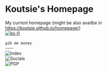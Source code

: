 # Koutsie's Homepage
My current homepage (might be also availbe in https://koutsie.github.io/homepage/) <br />
[![ko-fi](https://www.ko-fi.com/img/donate_sm.png)](https://ko-fi.com/R6R3HDMB)
<br /><br />
*`gib me money`*
<br />----<br />
![Index](http://i.imgur.com/Ll6EKr6.png)
<br />
![Socials](http://i.imgur.com/AifDrKv.png)
<br />
![PGP](http://i.imgur.com/qdx52KK.png)
